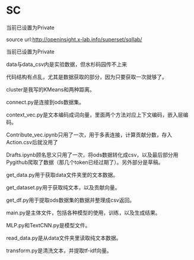 # SC

当前已设置为Private

source url:http://openinsight.x-lab.info/superset/sqllab/

当前已设置为Private

data与data_csv内是实验数据，但水杉码园传不上来

代码结构有点乱，尤其是数据获取的部分，因为只要获取一次就够了。

cluster是我写的KMeans和两种距离。

connect.py是连接到ods数据集。

context_vec.py是文本编码成词向量，里面两个方法对应上下文编码，嵌入层编码。

Contribute_vec.ipynb只用了一次，用于多表连接，计算贡献分数，存入Action.csv后就没用了

Drafts.ipynb顾名思义只用了一次，将ods数据转化成csv，以及最后部分用Pygithub爬取了数据（那几个token已经过期了）。另外部分是草稿。

get_data.py用于获取data文件夹里的文本数据。

get_dataset.py用于获取纯文本，以及贡献向量。

get_df.py用于提取ods数据集的数据并整理成csv返回。

main.py是主体文件，包括各种模型的使用，训练，以及生成结果。

MLP.py和TextCNN.py是模型文件。

read_data.py是从data文件夹里读取纯文本数据。

transform.py是清洗文本，并提取tf-idf向量。